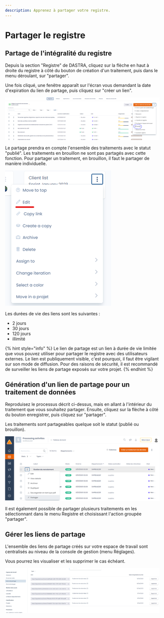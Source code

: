 ```yaml
---
description: Apprenez à partager votre registre.
---
```


# Partager le registre

## Partage de l'intégralité du registre

Depuis la section "Registre" de DASTRA, cliquez sur la flèche en haut à droite du registre à côté du bouton de création d'un traitement, puis dans le menu déroulant, sur "partager".

Une fois cliqué, une fenêtre apparaît sur l'écran vous demandant la date d'expiration du lien de partage, puis cliquez sur "créer un lien".

![](<../../.gitbook/assets/image (180).png>)



Le partage prendra en compte l'ensemble des traitements avec le statut "publié". Les traitements en brouillon ne sont pas partagés avec cette fonction. Pour partager un traitement, en brouillon, il faut le partager de manière individuelle.&#x20;

![Interface de configuration du partage](<../../.gitbook/assets/image (178).png>)

Les durées de vie des liens sont les suivantes :&#x20;

* 2 jours&#x20;
* 30 jours
* 120 jours
* illimité

{% hint style="info" %}
Le lien de partage est un lien à durée de vie limitée que vous pouvez utiliser pour partager le registre avec des utilisateurs externes. Le lien est publiquement visible, c'est pourquoi, il faut être vigilant sur son mode de diffusion. Pour des raisons de sécurité, il est recommandé de surveiller les liens de partage exposés sur votre projet.
{% endhint %}

## **Génération d'un lien de partage pour un traitement de données**

Reproduisez le processus décrit ci-dessus, mais en allant à l'intérieur du traitement que vous souhaitez partager. Ensuite, cliquez sur la flèche à côté du bouton enregistrer, puis cliquez sur "partager".

Les traitements sont partageables quelque soit le statut (publié ou brouillon).

![](<../../.gitbook/assets/image (18) (1).png>)

Il est également possible de partager plusieurs traitements en les sélectionnant dans le menu Registre et choisissant l'action groupée "partager".&#x20;



## Gérer les liens de partage

L'ensemble des liens de partage créés sur votre espace de travail sont centralisés au niveau de la console de gestion (menu Réglages).&#x20;

Vous pourrez les visualiser et les supprimer le cas échéant.

![Interface de gestion des liens de partage ](<../../.gitbook/assets/image (179).png>)





